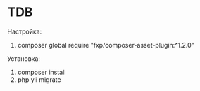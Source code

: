 # TDB

Настройка:
1. composer global require "fxp/composer-asset-plugin:^1.2.0"


Установка:
1. composer install
2. php yii migrate
